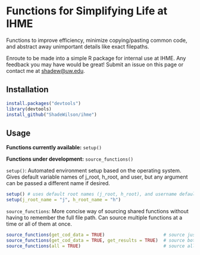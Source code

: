 # Functions for Simplifying Life at IHME 
Functions to improve efficiency, minimize copying/pasting common code, and abstract away unimportant details like exact filepaths.

Enroute to be made into a simple R package for internal use at IHME. Any feedback you may have would be great! Submit an issue on this page or contact me at shadew@uw.edu.

## Installation

```r
install.packages("devtools")
library(devtools)
install_github("ShadeWilson/ihme")
```

## Usage

**Functions currently available:** `setup()`

**Functions under development:** `source_functions()`

`setup()`: Automated environment setup based on the operating system. Gives default variable names of j_root, h_root, and user, but any argument can be passed a different name if desired.

```r
setup() # uses default root names (j_root, h_root), and username default (user)
setup(j_root_name = "j", h_root_name = "h")
```

`source_functions`: More concise way of sourcing shared functions without having to remember the full file path. Can source multiple functions at a time or all of them at once.

```r
source_functions(get_cod_data = TRUE)                      # source just get_cod_data
source_functions(get_cod_data = TRUE, get_results = TRUE)  # source both listed functions
source_functions(all = TRUE)                               # source all available shared functions
```





